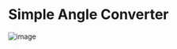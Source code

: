 # Simple Angle Converter
![image](https://github.com/user-attachments/assets/41183cdc-83a6-4a22-88ff-f9c4b848aa75)

